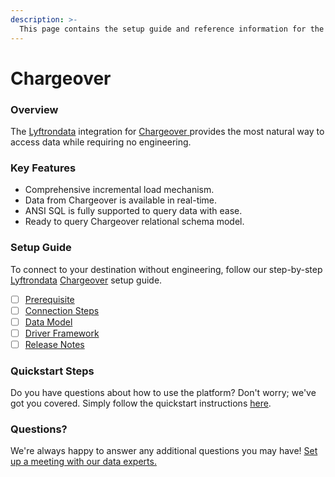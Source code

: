 ```yaml
---
description: >-
  This page contains the setup guide and reference information for the Chargeover source connector.
---
```


# Chargeover

### Overview

The [Lyftrondata](https://www.lyftrondata.com/) integration for [Chargeover](https://www.lyftrondata.com/integration/chargeover/)[ ](https://www.lyftrondata.com/integration/chargeover/)provides the most natural way to access data while requiring no engineering.

### Key Features

* Comprehensive incremental load mechanism.
* Data from Chargeover is available in real-time.&#x20;
* ANSI SQL is fully supported to query data with ease.
* Ready to query Chargeover relational schema model.

### Setup Guide

To connect to your destination without engineering, follow our step-by-step [Lyftrondata](https://www.lyftrondata.com/)  [Chargeover](https://www.lyftrondata.com/integration/chargeover/) setup guide.

* [ ] [Prerequisite](../../business-analytics/chargeover/prerequisite.md)
* [ ] [Connection Steps](../../business-analytics/chargeover/connection-steps.md)
* [ ] [Data Model](../../business-analytics/chargeover/data-model/)
* [ ] [Driver Framework](../../business-analytics/chargeover/driver-framework/)
* [ ] [Release Notes](../../business-analytics/chargeover/release-notes.md)

### Quickstart Steps

Do you have questions about how to use the platform? Don't worry; we've got you covered. Simply follow the quickstart instructions [here](../../../quickstart-steps.md).

### Questions? <a href="#questions" id="questions"></a>

We're always happy to answer any additional questions you may have! [Set up a meeting with our data experts.](https://www.lyftrondata.com/book-a-meeting/)

